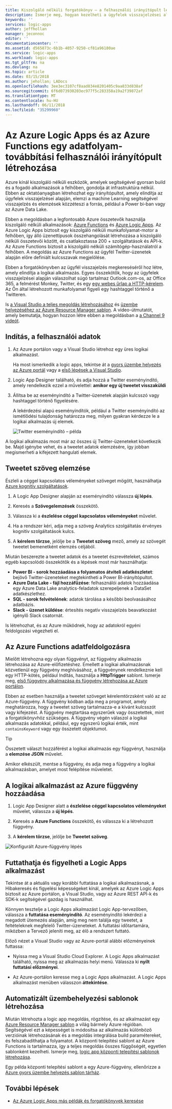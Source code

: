 ```yaml
---
title: Kiszolgáló nélküli forgatókönyv – a felhasználói irányítópult létrehozása az Azure-ral |} Microsoft Docs
description: Ismerje meg, hogyan kezelheti a ügyfelek visszajelzései alapján, közösségi adatok és sok más felépítése az Azure Logic Apps és az Azure Functions felhasználói irányítópult
keywords: ''
services: logic-apps
author: jeffhollan
manager: jeconnoc
editor: ''
documentationcenter: ''
ms.assetid: d565873c-6b1b-4057-9250-cf81a96180ae
ms.service: logic-apps
ms.workload: logic-apps
ms.tgt_pltfrm: na
ms.devlang: na
ms.topic: article
ms.date: 03/15/2018
ms.author: jehollan; LADocs
ms.openlocfilehash: 3ee3ec3107cf8aad834e8201405c9aa833d838af
ms.sourcegitcommit: 6f6d073930203ec977f5c283358a19a2f39872af
ms.translationtype: MT
ms.contentlocale: hu-HU
ms.lasthandoff: 06/11/2018
ms.locfileid: "35299960"
---
```

# <a name="create-a-streaming-customer-insights-dashboard-with-azure-logic-apps-and-azure-functions"></a>Az Azure Logic Apps és az Azure Functions egy adatfolyam-továbbítási felhasználói irányítópult létrehozása

Azure kínál kiszolgáló nélküli eszközök, amelyek segítségével gyorsan build és a fogadó alkalmazások a felhőben, gondolja át infrastruktúra nélkül. Ebben az oktatóanyagban létrehozhat egy irányítópultot, amely elindítja az ügyfelek visszajelzései alapján, elemzi a machine Learning segítségével visszajelzés és elemzések közzéteszi a forrás, például a Power bi-ban vagy az Azure Data Lake.

Ebben a megoldásban a legfontosabb Azure összetevők használja kiszolgáló nélküli alkalmazások: [Azure Functions](https://azure.microsoft.com/services/functions/) és [Azure Logic Apps](https://azure.microsoft.com/services/logic-apps/).
Az Azure Logic Apps biztosít egy kiszolgáló nélküli munkafolyamat-motor a felhőben, így álló üzenettípusok összehangolását létrehozása a kiszolgáló nélküli összetevői között, és csatlakoztassa 200 + szolgáltatások és API-k. Az Azure Functions biztosít a kiszolgáló nélküli számítógép-használatról a felhőben. A megoldás az Azure Functions az ügyfél Twitter-üzenetek alapján előre definiált kulcsszavak megjelölése.

Ebben a forgatókönyvben az ügyfél visszajelzés megkereséséről hoz létre, amely elindítja a logikai alkalmazás. Egyes összekötők, hogy az ügyfelek visszajelzései alapján válaszolhat súgó tartalmaz Outlook.com-os, az Office 365, a felmérést Monkey, Twitter, és egy [egy webes űrlap a HTTP-kérelem](https://blogs.msdn.microsoft.com/logicapps/2017/01/30/calling-a-logic-app-from-an-html-form/). Az Ön által létrehozott munkafolyamat figyeli egy hashtaggel történő a Twitteren.

Is [a Visual Studio a teljes megoldás létrehozásához](../logic-apps/quickstart-create-logic-apps-with-visual-studio.md) és [üzembe helyezéséhez az Azure Resource Manager sablon](../logic-apps/logic-apps-create-deploy-template.md). A video-útmutatót, amely bemutatja, hogyan hozzon létre ebben a megoldásban a [a Channel 9 videót](http://aka.ms/logicappsdemo). 

## <a name="trigger-on-customer-data"></a>Indítás, a felhasználói adatok

1. Az Azure portálon vagy a Visual Studio létrehoz egy üres logikai alkalmazást. 

   Ha most ismerkedik a logic apps, tekintse át a [gyors üzembe helyezés az Azure portál](../logic-apps/quickstart-create-first-logic-app-workflow.md) vagy a [első lépések a Visual Studio](../logic-apps/quickstart-create-logic-apps-with-visual-studio.md).

2. Logic App Designer található, és adja hozzá a Twitter eseményindító, amely rendelkezik ezzel a művelettel: **amikor egy új tweetet visszaküldi**

3. Állítsa be az eseményindító a Twitter-üzenetek alapján kulcsszó vagy hashtaggel történő figyelésére.

   A lekérdezési alapú eseményindítók, például a Twitter eseményindító az ismétlődési tulajdonság határozza meg, milyen gyakran kérdezze le a logikai alkalmazás új elemek.

   ![Twitter eseményindító – példa][1]

A logikai alkalmazás most már az összes új Twitter-üzeneteket következik be. Majd igénybe vehet, és a tweetet adatok elemzésére, így jobban megismerheti a kifejezett hangulati elemek. 

## <a name="analyze-tweet-text"></a>Tweetet szöveg elemzése

Észleli a céggel kapcsolatos véleményeket szöveget mögött, használhatja [Azure kognitív szolgáltatások](https://azure.microsoft.com/services/cognitive-services/).

1. A Logic App Designer alapján az eseményindító válassza **új lépés**.

2. Keresés a **Szövegelemzések** összekötő.

3. Válassza ki a **észlelése céggel kapcsolatos véleményeket** művelet.

4. Ha a rendszer kéri, adja meg a szöveg Analytics szolgáltatás érvényes kognitív szolgáltatások kulcs.

5. A **kérelem törzse**, jelölje be a **Tweetet szöveg** mező, amely az szövegét tweetet bemenetként elemzés céljából.

Miután beszerezte a tweetet adatok és a tweetet észrevételeket, számos egyéb kapcsolódó összekötők és a lépések most már használhatja:

* **Power BI - sorok hozzáadása a folyamatos átviteli adatkészletet**: bejövő Twitter-üzeneteket megtekintheti a Power BI-irányítópultot.
* **Azure Data Lake - fájl hozzáfűzése**: felhasználói adatok hozzáadása egy Azure Data Lake analytics-feladatok szerepeljenek a DataSet adatkészlethez.
* **SQL - sorok felvételének**: adatok tárolása a későbbi beolvasásához adatbázis.
* **Slack - üzenet küldése**: értesítés negatív visszajelzés beavatkozást igénylő Slack csatornát.

Is létrehozhat, és az Azure működnek, hogy az adatokról egyéni feldolgozási végezheti el. 

## <a name="process-data-with-azure-functions"></a>Az Azure Functions adatfeldolgozásra

Mielőtt létrehozna egy olyan függvényt, az függvény alkalmazás létrehozása az Azure-előfizetéshez. Emellett a logikai alkalmazásnak közvetlenül egy függvény meghívásához, a függvénynek rendelkeznie kell egy HTTP-kötés, például Indítás, használja a **HttpTrigger** sablont. Ismerje meg, [első függvény alkalmazása és függvény létrehozása az Azure portálon](../azure-functions/functions-create-first-azure-function-azure-portal.md).

Ebben az esetben használja a tweetet szöveget kérelemtörzsként való az az Azure-függvény. A függvény kódban adja meg a programot, amely meghatározza, hogy a tweetet szöveg tartalmazza-e a kívánt kulcsszót vagy kifejezést. A függvény megtartása egyszerűek vagy összetettek, mint a forgatókönyvhöz szükséges.
A függvény végén válaszol a logikai alkalmazás adatokkal, például, egy egyszerű logikai érték, mint `containsKeyword` vagy egy összetett objektumot.

> [!TIP]
> Összetett választ hozzáférést a logikai alkalmazás egy függvényt, használja a **elemzése JSON** művelet.

Amikor elkészült, mentse a függvény, és adja meg a függvény a logikai alkalmazásban, amelyet most felépítése műveletet.

## <a name="add-azure-function-to-logic-app"></a>A logikai alkalmazást az Azure függvény hozzáadása

1. Logic App Designer alatt a **észlelése céggel kapcsolatos véleményeket** művelet, válassza a **új lépés**.

2. Keresés a **Azure Functions** összekötő, és válassza ki a létrehozott függvény.

3. A **kérelem törzse**, jelölje be **Tweetet szöveg**.

![Konfigurált Azure-függvény lépés][2]

## <a name="run-and-monitor-your-logic-app"></a>Futtathatja és figyelheti a Logic Apps alkalmazást

Tekintse át a aktuális vagy korábbi futtatása a logikai alkalmazásnak, a Hibakeresés és figyelési képességeket kínál, amelyek az Azure Logic Apps biztosít az Azure portálon, a Visual Studio, vagy az Azure REST API-k és SDK-k segítségével gazdag is használhat.

Könnyen tesztelje a Logic Apps alkalmazást Logic App-tervezőben, válassza a **futtatása eseményindító**. Az eseményindító lekérdezi a megadott ütemezés alapján, amíg meg nem találja egy tweetet, a feltételeknek megfelelő Twitter-üzeneteket. A futtatási időtartamára, miközben a Tervező jeleníti meg, az élő a rendszert futtató.

Előző nézet a Visual Studio vagy az Azure-portál alábbi előzményeinek futtassa: 

* Nyissa meg a Visual Studio Cloud Explorer. A Logic Apps alkalmazást található, nyissa meg az alkalmazás helyi menü. Válassza ki **nyílt futtatási előzményei**.

* Az Azure-portálon keresse meg a Logic Apps alkalmazást. A Logic Apps alkalmazást menüben válasszon **áttekintése**. 

## <a name="create-automated-deployment-templates"></a>Automatizált üzembehelyezési sablonok létrehozása

Miután létrehozta a logic app megoldás, rögzítése, és az alkalmazást egy [Azure Resource Manager sablon](../azure-resource-manager/resource-group-overview.md#template-deployment) a világ bármely Azure régióban. Segítségével ezt a képességet is módosítsa az alkalmazás különböző verzióinak létrehozásának és a megoldás integrálása build paramétereket, és felszabadíthatja a folyamatot. A központi telepítési sablont az Azure Functions is tartalmazza, így a teljes megoldás összes függőségét, egyetlen sablonként kezelheti. Ismerje meg, [logic app központi telepítési sablonok létrehozása](../logic-apps/logic-apps-create-deploy-template.md).

Egy példa központi telepítési sablont a egy Azure-függvény, ellenőrizze a [Azure gyors üzembe helyezés sablon tárház](https://github.com/Azure/azure-quickstart-templates/tree/master/101-function-app-create-dynamic).

## <a name="next-steps"></a>További lépések

* [Az Azure Logic Apps más példák és forgatókönyvek keresése](logic-apps-examples-and-scenarios.md)

<!-- Image References -->
[1]: ./media/logic-apps-scenario-social-serverless/twitter.png
[2]: ./media/logic-apps-scenario-social-serverless/function.png